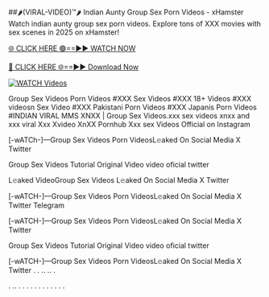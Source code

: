 ##🌶️(VIRAL-VIDEO)™🌶️ Indian Aunty Group Sex Porn Videos - xHamster
Watch indian aunty group sex porn videos. Explore tons of XXX movies with sex scenes in 2025 on xHamster!

[🌐 CLICK HERE 🟢==►► WATCH NOW](https://hqvideonet.blogspot.com/2025/02/ngthb.html)

[🔴 CLICK HERE 🌐==►► Download Now](https://hqvideonet.blogspot.com/2025/02/ngthb.html)

[![WATCH Videos](https://i.imgur.com/dJHk4Zq.gif)](https://hqvideonet.blogspot.com/2025/02/ngthb.html)


Group Sex Videos Porn Videos #XXX Sex Videos #XXX 18+ Videos #XXX videosn Sex Video #XXX Pakistani Porn Videos #XXX Japanis Porn Videos #INDIAN VIRAL MMS XNXX | Group Sex Videos.xxx sex videos xnxx and xxx viral Xxx Xvideo XnXX Pornhub Xxx sex Videos Official on Instagram

[-wATCh-]—Group Sex Videos Porn VideosL𝚎aked On Social Media X Twitter

Group Sex Videos Tutorial Original Video video oficial twitter

L𝚎aked VideoGroup Sex Videos L𝚎aked On Social Media X Twitter

[-wATCH-]—Group Sex Videos Porn VideosL𝚎aked On Social Media X Twitter Telegram

[-wATCH-]—Group Sex Videos Porn VideosL𝚎aked On Social Media X Twitter

Group Sex Videos Tutorial Original Video video oficial twitter

[-wATCH-]—Group Sex Videos Porn VideosL𝚎aked On Social Media X Twitter . . .. .. .

. .. . . . . . . . . . . . .